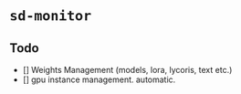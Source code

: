 # `sd-monitor`

## Todo

- [] Weights Management (models, lora, lycoris, text etc.)
- [] gpu instance management. automatic.
